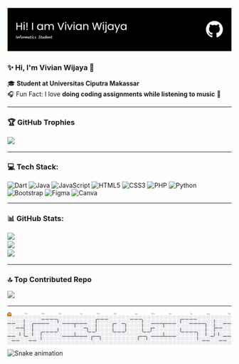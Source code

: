 ![vivi](img/github-header-banner%20(1).png)
### ✨ Hi, I'm Vivian Wijaya 🌸

🎓 **Student at Universitas Ciputra Makassar**  
🎧 Fun Fact: I love **doing coding assignments while listening to music** 💜

---

### 🏆 GitHub Trophies
![](https://github-profile-trophy.vercel.app/?username=VivianWijaya06&theme=radical&no-frame=false&margin-w=4)

---

### 💻 Tech Stack:
![Dart](https://img.shields.io/badge/dart-%230175C2.svg?style=for-the-badge&logo=dart&logoColor=white) ![Java](https://img.shields.io/badge/java-%23ED8B00.svg?style=for-the-badge&logo=openjdk&logoColor=white) ![JavaScript](https://img.shields.io/badge/javascript-%23323330.svg?style=for-the-badge&logo=javascript&logoColor=%23F7DF1E) ![HTML5](https://img.shields.io/badge/html5-%23E34F26.svg?style=for-the-badge&logo=html5&logoColor=white) ![CSS3](https://img.shields.io/badge/css3-%231572B6.svg?style=for-the-badge&logo=css3&logoColor=white) ![PHP](https://img.shields.io/badge/php-%23777BB4.svg?style=for-the-badge&logo=php&logoColor=white) ![Python](https://img.shields.io/badge/python-3670A0?style=for-the-badge&logo=python&logoColor=ffdd54) ![Bootstrap](https://img.shields.io/badge/bootstrap-%238511FA.svg?style=for-the-badge&logo=bootstrap&logoColor=white) ![Figma](https://img.shields.io/badge/figma-%23F24E1E.svg?style=for-the-badge&logo=figma&logoColor=white) ![Canva](https://img.shields.io/badge/Canva-%2300C4CC.svg?style=for-the-badge&logo=Canva&logoColor=white)

---

### 📊 GitHub Stats:
![](https://github-readme-stats.vercel.app/api?username=VivianWijaya06&theme=radical&hide_border=false&include_all_commits=false&count_private=false)<br/>
![](https://nirzak-streak-stats.vercel.app/?user=VivianWijaya06&theme=radical&hide_border=false)<br/>
![](https://github-readme-stats.vercel.app/api/top-langs/?username=VivianWijaya06&theme=radical&hide_border=false&include_all_commits=false&count_private=false&layout=compact)

---
### 🔝 Top Contributed Repo
![](https://github-contributor-stats.vercel.app/api?username=VivianWijaya06&limit=5&theme=radical&combine_all_yearly_contributions=true)

---

<picture>
  <source media="(prefers-color-scheme: dark)" srcset="https://raw.githubusercontent.com/VivianWijaya06/VivianWijaya06/output/pacman-contribution-graph-dark.svg">
  <source media="(prefers-color-scheme: light)" srcset="https://raw.githubusercontent.com/VivianWijaya06/VivianWijaya06/output/pacman-contribution-graph.svg">
  <img alt="pacman contribution graph" src="https://raw.githubusercontent.com/VivianWijaya06/VivianWijaya06/output/pacman-contribution-graph.svg">
</picture>


<img src="https://raw.githubusercontent.com/VivianWijaya06/VivianWijaya06/output/snake.svg" alt="Snake animation" />
